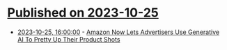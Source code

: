 # [Published on 2023-10-25](index.md)

* [2023-10-25, 16:00:00](https://slashdot.org/story/23/10/25/1529230/amazon-now-lets-advertisers-use-generative-ai-to-pretty-up-their-product-shots?utm_source=rss1.0mainlinkanon&utm_medium=feed) - [Amazon Now Lets Advertisers Use Generative AI To Pretty Up Their Product Shots](https://slashdot.org/story/23/10/25/1529230/amazon-now-lets-advertisers-use-generative-ai-to-pretty-up-their-product-shots?utm_source=rss1.0mainlinkanon&utm_medium=feed)
